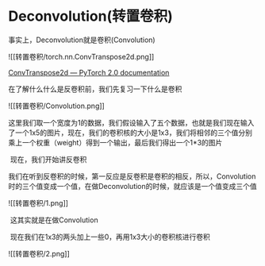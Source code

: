 # Deconvolution(转置卷积)

 事实上，Deconvolution就是卷积(Convolution)

![[转置卷积/torch.nn.ConvTranspose2d.png]]

[ConvTranspose2d — PyTorch 2.0 documentation](https://pytorch.org/docs/stable/generated/torch.nn.ConvTranspose2d.html#torch.nn.ConvTranspose2d)

在了解什么什么是反卷积前，我们先复习一下什么是卷积


 ![[转置卷积/Convolution.png]]

​    这里我们取一个宽度为1的数据，我们假设输入了五个数据，也就是我们现在输入了一个1x5的图片，现在，我们的卷积核的大小是1x3，我们将相邻的三个值分别乘上一个权重（weight）得到一个输出，最后我们得出一个1*3的图片

​    现在，我们开始讲反卷积

​	我们在听到反卷积的时候，第一反应是反卷积是卷积的相反，所以，Convolution时的三个值变成一个值，在做Deconvolution的时候，就应该是一个值变成三个值

![[转置卷积/1.png]]

​	这其实就是在做Convolution

​	现在我们在1x3的两头加上一些0，再用1x3大小的卷积核进行卷积

![[转置卷积/2.png]]



   
